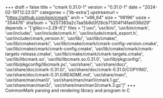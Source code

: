 +++
draft = false
title = "cmark 0.31.0-1"
version = "0.31.0-1"
date = "2024-02-19T12:22:07"
categories = ['lib-extra']
upstreamurl = "https://github.com/jgm/cmark"
arch = "x86_64"
size = "99196"
usize = "354476"
sha1sum = "b257383a2c7aa5b8d3f26cb71304f14fae036d29"
depends = "['glibc>=2.29-6']"
files = "['usr/', 'usr/bin/', 'usr/bin/cmark', 'usr/include/', 'usr/include/cmark.h', 'usr/include/cmark_export.h', 'usr/include/cmark_version.h', 'usr/lib/', 'usr/lib/cmake/', 'usr/lib/cmake/cmark/', 'usr/lib/cmake/cmark/cmark-config-version.cmake', 'usr/lib/cmake/cmark/cmark-config.cmake', 'usr/lib/cmake/cmark/cmark-targets-release.cmake', 'usr/lib/cmake/cmark/cmark-targets.cmake', 'usr/lib/libcmark.so', 'usr/lib/libcmark.so.0.31.0', 'usr/lib/pkgconfig/', 'usr/lib/pkgconfig/libcmark.pc', 'usr/share/', 'usr/share/doc/', 'usr/share/doc/cmark-0.31.0/', 'usr/share/doc/cmark-0.31.0/COPYING', 'usr/share/doc/cmark-0.31.0/README.md', 'usr/share/man/', 'usr/share/man/man1/', 'usr/share/man/man1/cmark.1.gz', 'usr/share/man/man3/', 'usr/share/man/man3/cmark.3.gz']"
+++
CommonMark parsing and rendering library and program in C